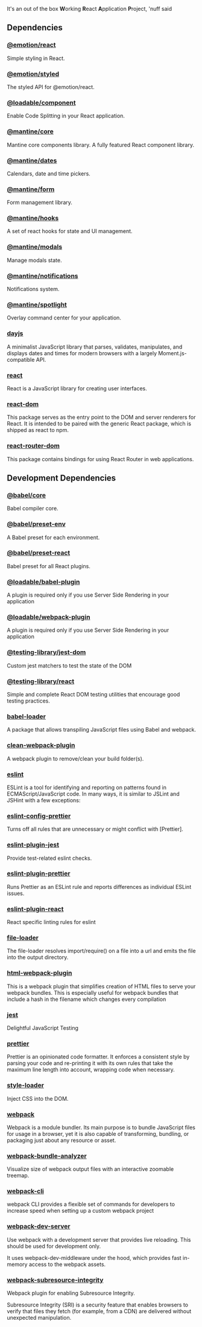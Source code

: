 It's an out of the box <b>W</b>orking <b>R</b>eact <b>A</b>pplication <b>P</b>roject, 'nuff said

## Dependencies

### [@emotion/react](https://www.npmjs.com/package/@emotion/react)

Simple styling in React.

### [@emotion/styled](https://www.npmjs.com/package/@emotion/styled)

The styled API for @emotion/react.

### [@loadable/component](https://www.npmjs.com/package/@loadable/component)

Enable Code Splitting in your React application.

### [@mantine/core](https://www.npmjs.com/package/@mantine/core)

Mantine core components library. A fully featured React component library.

### [@mantine/dates](https://www.npmjs.com/package/@mantine/dates)

Calendars, date and time pickers.

### [@mantine/form](https://www.npmjs.com/package/@mantine/form)

Form management library.

### [@mantine/hooks](https://www.npmjs.com/package/@mantine/hooks)

A set of react hooks for state and UI management.

### [@mantine/modals](https://www.npmjs.com/package/@mantine/modals)

Manage modals state.

### [@mantine/notifications](https://www.npmjs.com/package/@mantine/notifications)

Notifications system.

### [@mantine/spotlight](https://www.npmjs.com/package/@mantine/spotlight)

Overlay command center for your application.

### [dayjs](https://www.npmjs.com/package/dayjs)

A minimalist JavaScript library that parses, validates, manipulates, and displays dates and times for modern browsers with a largely Moment.js-compatible API.

### [react](https://www.npmjs.com/package/react)

React is a JavaScript library for creating user interfaces.

### [react-dom](https://www.npmjs.com/package/react-dom)

This package serves as the entry point to the DOM and server renderers for React. It is intended to be paired with the generic React package, which is shipped as react to npm.

### [react-router-dom](https://www.npmjs.com/package/react-router-dom)

This package contains bindings for using React Router in web applications.

## Development Dependencies

### [@babel/core](https://www.npmjs.com/package/@babel/core)

Babel compiler core.

### [@babel/preset-env](https://www.npmjs.com/package/@babel/preset-env)

A Babel preset for each environment.

### [@babel/preset-react](https://www.npmjs.com/package/@babel/preset-react)

Babel preset for all React plugins.

### [@loadable/babel-plugin](https://www.npmjs.com/package/@loadable/babel-plugin)

A plugin is required only if you use Server Side Rendering in your application

### [@loadable/webpack-plugin](https://www.npmjs.com/package/@loadable/webpack-plugin)

A plugin is required only if you use Server Side Rendering in your application

### [@testing-library/jest-dom](https://www.npmjs.com/package/@testing-library/jest-dom)

Custom jest matchers to test the state of the DOM

### [@testing-library/react](https://www.npmjs.com/package/@testing-library/react)

Simple and complete React DOM testing utilities that encourage good testing practices.

### [babel-loader](https://www.npmjs.com/package/babel-loader)

A package that allows transpiling JavaScript files using Babel and webpack.

### [clean-webpack-plugin](https://www.npmjs.com/package/clean-webpack-plugin)

A webpack plugin to remove/clean your build folder(s).

### [eslint](https://www.npmjs.com/package/eslint)

ESLint is a tool for identifying and reporting on patterns found in ECMAScript/JavaScript code. In many ways, it is similar to JSLint and JSHint with a few exceptions:

### [eslint-config-prettier](https://www.npmjs.com/package/eslint-config-prettier)

Turns off all rules that are unnecessary or might conflict with [Prettier].

### [eslint-plugin-jest](https://www.npmjs.com/package/eslint-plugin-jest)

Provide test-related eslint checks.

### [eslint-plugin-prettier](https://www.npmjs.com/package/eslint-plugin-prettier)

Runs Prettier as an ESLint rule and reports differences as individual ESLint issues.

### [eslint-plugin-react](https://www.npmjs.com/package/eslint-plugin-react)

React specific linting rules for eslint

### [file-loader](https://www.npmjs.com/package/file-loader)

The file-loader resolves import/require() on a file into a url and emits the file into the output directory.

### [html-webpack-plugin](https://www.npmjs.com/package/html-webpack-plugin)

This is a webpack plugin that simplifies creation of HTML files to serve your webpack bundles. This is especially useful for webpack bundles that include a hash in the filename which changes every compilation

### [jest](https://www.npmjs.com/package/jest)

Delightful JavaScript Testing

### [prettier](https://www.npmjs.com/package/prettier)

Prettier is an opinionated code formatter. It enforces a consistent style by parsing your code and re-printing it with its own rules that take the maximum line length into account, wrapping code when necessary.

### [style-loader](https://www.npmjs.com/package/style-loader)

Inject CSS into the DOM.

### [webpack](https://www.npmjs.com/package/webpack)

Webpack is a module bundler. Its main purpose is to bundle JavaScript files for usage in a browser, yet it is also capable of transforming, bundling, or packaging just about any resource or asset.

### [webpack-bundle-analyzer](https://www.npmjs.com/package/webpack-bundle-analyzer)

Visualize size of webpack output files with an interactive zoomable treemap.

### [webpack-cli](https://www.npmjs.com/package/webpack-cli)

webpack CLI provides a flexible set of commands for developers to increase speed when setting up a custom webpack project

### [webpack-dev-server](https://www.npmjs.com/package/webpack-dev-server)

Use webpack with a development server that provides live reloading. This should be used for development only.

It uses webpack-dev-middleware under the hood, which provides fast in-memory access to the webpack assets.

### [webpack-subresource-integrity](https://www.npmjs.com/package/webpack-subresource-integrity)

Webpack plugin for enabling Subresource Integrity.

Subresource Integrity (SRI) is a security feature that enables browsers to verify that files they fetch (for example, from a CDN) are delivered without unexpected manipulation.
